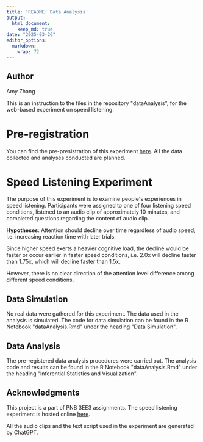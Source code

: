 ```yaml
---
title: 'README: Data Analysis'
output: 
  html_document:
    keep_md: true
date: "2025-03-26"
editor_options: 
  markdown: 
    wrap: 72
---
```


## Author

Amy Zhang

This is an instruction to the files in the repository "dataAnalysis",
for the web-based experiment on speed listening.

# Pre-registration

You can find the pre-presistration of this experiment
[here](/Users/amyzhang/Documents/School/YearIII/PNB3EE3/zhangAmy/preregistration/PreRegistration.html). All the data collected and
analyses conducted are planned.

# Speed Listening Experiment

The purpose of this experiment is to examine people's experiences in
speed listening. Participants were assigned to one of four listening
speed conditions, listened to an audio clip of approximately 10 minutes,
and completed questions regarding the content of audio clip.

**Hypotheses**: Attention should decline over time regardless of audio
speed, i.e. increasing reaction time with later trials.

Since higher speed exerts a heavier cognitive load, the decline would be
faster or occur earlier in faster speed conditions, i.e. 2.0x will
decline faster than 1.75x, which will decline faster than 1.5x.

However, there is no clear direction of the attention level difference
among different speed conditions.

## Data Simulation

No real data were gathered for this experiment. The data used in the
analysis is simulated. The code for data simulation can be found in the
R Notebook "dataAnalysis.Rmd" under the heading "Data Simulation".

## Data Analysis

The pre-registered data analysis procedures were carried out. The
analysis code and results can be found in the R Notebook
"dataAnalysis.Rmd" under the heading "Inferential Statistics and
Visualization".

## Acknowledgments

This project is a part of PNB 3EE3 assignments. The speed listening
experiment is hosted online [here](experimentCode/speedListening.html).

All the audio clips and the text script used in the experiment are
generated by ChatGPT.
